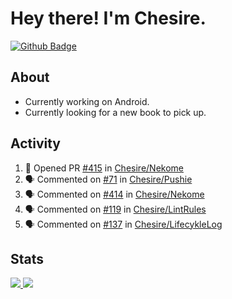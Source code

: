 # Hey there! I'm Chesire.

[![Github Badge](https://img.shields.io/badge/-Github-000?style=flat-square&logo=Github&logoColor=white&link=https://github.com/chesire)](https://github.com/chesire)

## About

<!-- Uses https://github.com/Chesire/natemoo-re -->
* Currently working on Android.
* Currently looking for a new book to pick up.
<!--
* Currently listening to: 
<a href="https://natemoo-re-iirbxe7wf.vercel.app/now-playing?open">
    <img src="https://natemoo-re-iirbxe7wf.vercel.app/now-playing" width="256" height="64" alt="Now Playing">
</a>  
-->

## Activity

<!-- Uses https://github.com/jamesgeorge007/github-activity-readme -->
<!--START_SECTION:activity-->
1. 💪 Opened PR [#415](https://github.com/Chesire/Nekome/pull/415) in [Chesire/Nekome](https://github.com/Chesire/Nekome)
2. 🗣 Commented on [#71](https://github.com/Chesire/Pushie/issues/71) in [Chesire/Pushie](https://github.com/Chesire/Pushie)
3. 🗣 Commented on [#414](https://github.com/Chesire/Nekome/issues/414) in [Chesire/Nekome](https://github.com/Chesire/Nekome)
4. 🗣 Commented on [#119](https://github.com/Chesire/LintRules/issues/119) in [Chesire/LintRules](https://github.com/Chesire/LintRules)
5. 🗣 Commented on [#137](https://github.com/Chesire/LifecykleLog/issues/137) in [Chesire/LifecykleLog](https://github.com/Chesire/LifecykleLog)
<!--END_SECTION:activity-->

## Stats

<a href="https://github-readme-stats.vercel.app/api/top-langs/?username=chesire&theme=tokyonight">
    <img src="https://github-readme-stats.vercel.app/api/top-langs/?username=chesire&layout=compact&theme=tokyonight" >
</a>
<a href="https://github-readme-stats.vercel.app/api?username=chesire&show_icons=true&theme=tokyonight">
    <img src="https://github-readme-stats.vercel.app/api?username=chesire&show_icons=true&theme=tokyonight" >
</a>  
